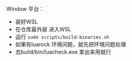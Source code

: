 Window 平台：
* 装好WSL
* 在仓库最外层 进入WSL
* 运行 `sudo scripts/build-binaries.sh`
* 如果有luarock 环境问题，就先把环境问题处理
* 去build/bin/luacheck.exe 拿出来用就行
